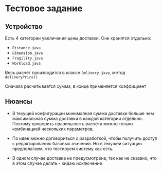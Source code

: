 # Тестовое задание

## Устройство

Есть 4 категории увеличения цены доставки. Они хранятся отдельно:
- `Distance.java`
- `Dimension.java`
- `Fragility.java`
- `Workload.java`

Весь расчёт производится в классе `Delivery.java`, метод `deliveryPrice()`

Сначала расчитывается сумма, в конце применяется коэффициент

## Нюансы 

- В текущей конфигурации минималная сумма доставки больше чем максимальная сумма доставки в каждой категории отдельно.
Поэтому проверить правильность расчёта можно только комбинацией нескольких параметров.

- По идее можно договориться с разработкой, чтобы получить доступ к редактированию базовых значений. 
Но в текущей ситуации предполагаем, что тестируем систему как есть.

- В одном случае доставка не предусмотрена, так как не сказано, что в этом случае делать - кидаю исключение
